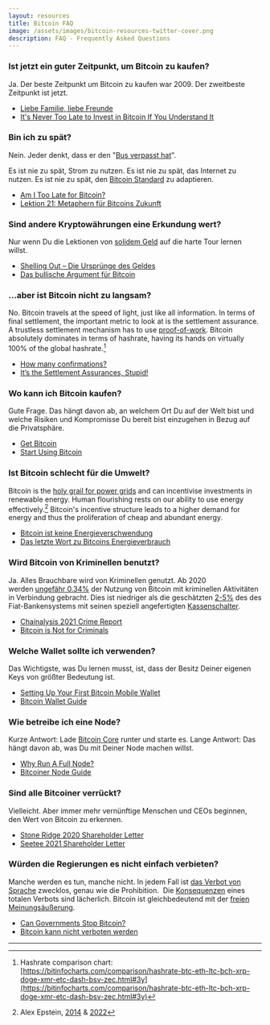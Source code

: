 ```yaml
---
layout: resources
title: Bitcoin FAQ
image: /assets/images/bitcoin-resources-twitter-cover.png
description: FAQ - Frequently Asked Questions
---
```



### Ist jetzt ein guter Zeitpunkt, um Bitcoin zu kaufen?

Ja. Der beste Zeitpunkt um Bitcoin zu kaufen war 2009. Der zweitbeste
Zeitpunkt ist jetzt.

-   [Liebe Familie, liebe Freunde](https://aprycot.media/blog/liebe-familie-liebe-freunde/)
-   [It\'s Never Too Late to Invest in Bitcoin If You Understand
    It](https://medium.com/the-ascent/i-discovered-its-never-too-late-to-invest-in-bitcoin-if-you-understand-it-d0848141144b) 

### Bin ich zu spät?

Nein. Jeder denkt, dass er den \"[Bus verpasst hat](https://bitcoin-resources.com/assets/images/missed-the-bus.jpg)\".

Es ist nie zu spät, Strom zu nutzen. Es ist nie zu spät, das Internet zu nutzen. Es ist nie zu spät, den [Bitcoin
Standard](https://bitcoinlesestoff.de/books/der-bitcoin-standard) zu adaptieren.

-   [Am I Too Late for
    Bitcoin?](https://www.swanbitcoin.com/am-i-too-late-for-bitcoin/)
-   [Lektion 21: Metaphern für Bitcoins Zukunft](https://www.blocktrainer.de/uebersetzungen/bitcoin-21-lektionen/lektion-21/)

### Sind andere Kryptowährungen eine Erkundung wert?

Nur wenn Du die Lektionen von [solidem Geld](https://www.blocktrainer.de/uebersetzungen/bitcoin-21-lektionen/lektion-14/) auf die harte Tour lernen willst.

-   [Shelling Out – Die Ursprünge des Geldes](https://aprycot.media/blog/shelling-out-die-urspruenge-des-geldes/)
-   [Das bullische Argument für Bitcoin](https://medium.com/aprycotmedia/das-bullische-argument-f%C3%BCr-bitcoin-9665e9375727)

### ...aber ist Bitcoin nicht zu langsam?

No. Bitcoin travels at the speed of light, just like all information. In terms
of final settlement, the important metric to look at is the settlement
assurance. A trustless settlement mechanism has to use [proof-of-work][pow].
Bitcoin absolutely dominates in terms of hashrate, having its hands on virtually
100% of the global hashrate.[^hashrate]

-   [How many confirmations?](https://howmanyconfs.com/)
-   [It’s the Settlement Assurances, Stupid!](https://archive.ph/u4Axq)

[pow]: https://dergigi.com/pow
[^hashrate]: Hashrate comparison chart: [https://bitinfocharts.com/comparison/hashrate-btc-eth-ltc-bch-xrp-doge-xmr-etc-dash-bsv-zec.html#3y](https://bitinfocharts.com/comparison/hashrate-btc-eth-ltc-bch-xrp-doge-xmr-etc-dash-bsv-zec.html#3y)

### Wo kann ich Bitcoin kaufen?

Gute Frage. Das hängt davon ab, an welchem Ort Du auf der Welt bist und welche Risiken und Kompromisse Du bereit bist einzugehen in Bezug auf die Privatsphäre.

-   [Get Bitcoin](https://bitcoin-only.com/get-bitcoin)
-   [Start Using Bitcoin](https://bitcoin-intro.com/)

### Ist Bitcoin schlecht für die Umwelt?

Bitcoin is the [holy grail for power
grids](https://www.seetee.io/podcast/S2E10/shaun-connell-bitcoin-mining-is-the-holy-grail-for-power-grids/)
and can incentivise investments in renewable energy. Human flourishing rests on
our ability to use energy effectively.[^aepstein] Bitcoin's incentive structure
leads to a higher demand for energy and thus the proliferation of cheap and
abundant energy.

[^aepstein]: Alex Epstein, [2014](https://amzn.to/3awXfEL) & [2022](https://amzn.to/3NViVrB)

-   [Bitcoin ist keine Energieverschwendung](https://aprycot.media/blog/bitcoin-ist-keine-energieverschwendung/)
-   [Das letzte Wort zu Bitcoins Energieverbrauch](https://aprycot.media/blog/das-letzte-wort-zu-bitcoins-energieverbrauch/)

### Wird Bitcoin von Kriminellen benutzt?

Ja. Alles Brauchbare wird von Kriminellen genutzt. Ab 2020 werden [ungefähr
0.34%](https://blog.chainalysis.com/reports/2021-crypto-crime-report-intro-ransomware-scams-darknet-markets) der
Nutzung von Bitcoin mit kriminellen Aktivitäten in Verbindung gebracht. Dies ist niedriger als die
geschätzten [2-5%](https://www.unodc.org/unodc/en/money-laundering/overview.html) des
des Fiat-Bankensystems mit seinen speziell angefertigten [Kassenschalter](https://www.reuters.com/article/us-hsbc-probe-idUSBRE8BA05M20121212).

-   [Chainalysis 2021 Crime
    Report](https://blog.chainalysis.com/reports/2021-crypto-crime-report-intro-ransomware-scams-darknet-markets)
-   [Bitcoin is Not for
    Criminals](https://nakamotoinstitute.org/mempool/bitcoin-is-not-for-criminals/)

### Welche Wallet sollte ich verwenden?

Das Wichtigste, was Du lernen musst, ist, dass der Besitz Deiner eigenen Keys
von größter Bedeutung ist. 

-   [Setting Up Your First Bitcoin Mobile
    Wallet](https://www.citadel21.com/not-your-keys-not-your-bitcoin)
-   [Bitcoin Wallet Guide](https://bitcoiner.guide/wallet/)

### Wie betreibe ich eine Node?

Kurze Antwort: Lade [Bitcoin
Core](https://bitcoin.org/de/download) runter und starte es. Lange Antwort: Das hängt davon ab, was Du mit Deiner Node machen willst.

-   [Why Run A Full
    Node?](https://armantheparman.com/why-should-you-run-your-own-bitcoin-node/)
-   [Bitcoiner Node Guide](https://bitcoiner.guide/node/)

### Sind alle Bitcoiner verrückt?

Vielleicht. Aber immer mehr vernünftige Menschen und CEOs beginnen, den Wert von Bitcoin zu erkennen.

-   [Stone Ridge 2020 Shareholder
    Letter](https://www.microstrategy.com/en/bitcoin/documents/stone-ridge-2020-shareholder-letter)
-   [Seetee 2021 Shareholder
    Letter](https://www.microstrategy.com/en/bitcoin/documents/seetee-shareholder-letter)

### Würden die Regierungen es nicht einfach verbieten?

Manche werden es tun, manche nicht. In jedem Fall ist [das Verbot von
Sprache](https://www.blocktrainer.de/uebersetzungen/bitcoin-21-lektionen/lektion-6/) zwecklos, genau wie die Prohibition.  Die
[Konsequenzen](https://aprycot.media/blog/konsequenzen-bitcoin-verbot/) eines totalen Verbots sind lächerlich.
Bitcoin ist gleichbedeutend mit der [freien Meinungsäußerung](https://aprycot.media/blog/unveraeusserliche-eigentumsrechte-recht-sprache-geld-und-moral-von-bitcoin/).

-   [Can Governments Stop
    Bitcoin?](https://quillette.com/2021/02/21/can-governments-stop-bitcoin/)
-   [Bitcoin kann nicht verboten werden](https://aprycot.media/blog/bitcoin-kann-nicht-verboten-werden/)

---
